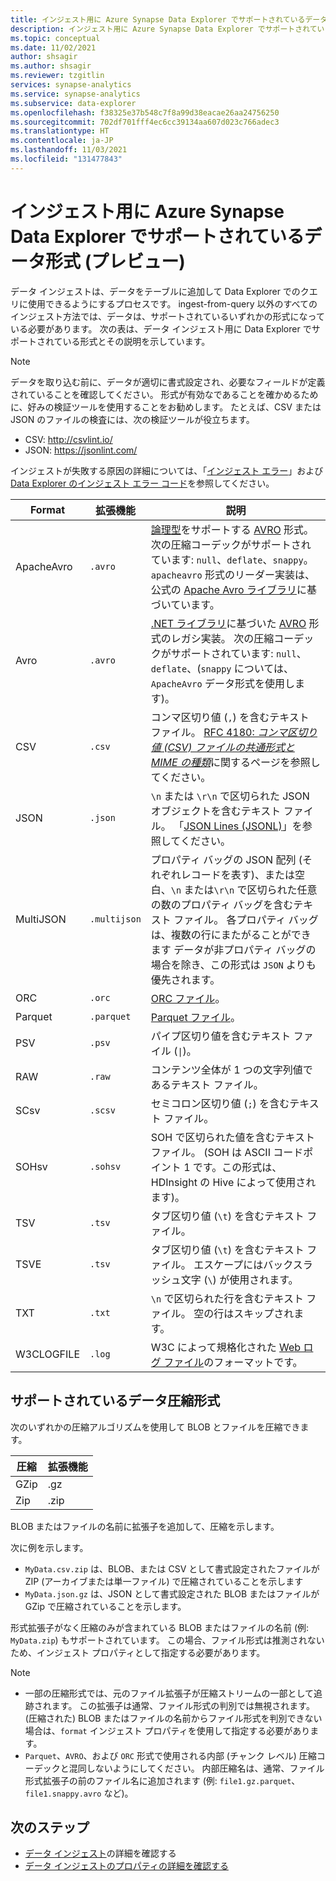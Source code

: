 ```yaml
---
title: インジェスト用に Azure Synapse Data Explorer でサポートされているデータ形式
description: インジェスト用に Azure Synapse Data Explorer でサポートされているさまざまなデータおよび圧縮の形式について説明します。
ms.topic: conceptual
ms.date: 11/02/2021
author: shsagir
ms.author: shsagir
ms.reviewer: tzgitlin
services: synapse-analytics
ms.service: synapse-analytics
ms.subservice: data-explorer
ms.openlocfilehash: f38325e37b548c7f8a99d38eacae26aa24756250
ms.sourcegitcommit: 702df701fff4ec6cc39134aa607d023c766adec3
ms.translationtype: HT
ms.contentlocale: ja-JP
ms.lasthandoff: 11/03/2021
ms.locfileid: "131477843"
---
```

# <a name="data-formats-supported-by-azure-synapse-data-explorer-for-ingestion-preview"></a>インジェスト用に Azure Synapse Data Explorer でサポートされているデータ形式 (プレビュー)

データ インジェストは、データをテーブルに追加して Data Explorer でのクエリに使用できるようにするプロセスです。 ingest-from-query 以外のすべてのインジェスト方法では、データは、サポートされているいずれかの形式になっている必要があります。 次の表は、データ インジェスト用に Data Explorer でサポートされている形式とその説明を示しています。

> [!NOTE]
> データを取り込む前に、データが適切に書式設定され、必要なフィールドが定義されていることを確認してください。 形式が有効なであることを確かめるために、好みの検証ツールを使用することをお勧めします。 たとえば、CSV または JSON のファイルの検査には、次の検証ツールが役立ちます。
>
> * CSV: http://csvlint.io/
> * JSON: https://jsonlint.com/
>
> インジェストが失敗する原因の詳細については、「[インジェスト エラー](/azure/data-explorer/kusto/management/ingestionfailures?context=/azure/synapse-analytics/context/context)」および [Data Explorer のインジェスト エラー コード](/azure/data-explorer/error-codes?context=/azure/synapse-analytics/context/context)を参照してください。

|Format   |拡張機能   |説明|
|---------|------------|-----------|
|ApacheAvro|`.avro`    |[論理型](https://avro.apache.org/docs/current/spec.html#Logical+Types)をサポートする [AVRO](https://avro.apache.org/docs/current/) 形式。 次の圧縮コーデックがサポートされています: `null`、`deflate`、`snappy`。 `apacheavro` 形式のリーダー実装は、公式の [Apache Avro ライブラリ](https://github.com/apache/avro)に基づいています。|
|Avro     |`.avro`     |[.NET ライブラリ](https://www.nuget.org/packages/Microsoft.Hadoop.Avro)に基づいた [AVRO](https://avro.apache.org/docs/current/) 形式のレガシ実装。 次の圧縮コーデックがサポートされています: `null`、`deflate`、(`snappy` については、`ApacheAvro` データ形式を使用します)。|
|CSV      |`.csv`      |コンマ区切り値 (`,`) を含むテキスト ファイル。 [RFC 4180: _コンマ区切り値 (CSV) ファイルの共通形式と MIME の種類_](https://www.ietf.org/rfc/rfc4180.txt)に関するページを参照してください。|
|JSON     |`.json`     |`\n` または `\r\n` で区切られた JSON オブジェクトを含むテキスト ファイル。 「[JSON Lines (JSONL)](http://jsonlines.org/)」を参照してください。|
|MultiJSON|`.multijson`|プロパティ バッグの JSON 配列 (それぞれレコードを表す)、または空白、`\n` または`\r\n` で区切られた任意の数のプロパティ バッグを含むテキスト ファイル。 各プロパティ バッグは、複数の行にまたがることができます データが非プロパティ バッグの場合を除き、この形式は `JSON` よりも優先されます。|
|ORC      |`.orc`      |[ORC ファイル](https://en.wikipedia.org/wiki/Apache_ORC)。|
|Parquet  |`.parquet`  |[Parquet ファイル](https://en.wikipedia.org/wiki/Apache_Parquet)。 |
|PSV      |`.psv`      |パイプ区切り値を含むテキスト ファイル (<code>&#124;</code>)。|
|RAW      |`.raw`      |コンテンツ全体が 1 つの文字列値であるテキスト ファイル。|
|SCsv     |`.scsv`     |セミコロン区切り値 (`;`) を含むテキスト ファイル。|
|SOHsv    |`.sohsv`    |SOH で区切られた値を含むテキスト ファイル。 (SOH は ASCII コードポイント 1 です。この形式は、HDInsight の Hive によって使用されます)。|
|TSV      |`.tsv`      |タブ区切り値 (`\t`) を含むテキスト ファイル。|
|TSVE     |`.tsv`      |タブ区切り値 (`\t`) を含むテキスト ファイル。 エスケープにはバックスラッシュ文字 (`\`) が使用されます。|
|TXT      |`.txt`      |`\n` で区切られた行を含むテキスト ファイル。 空の行はスキップされます。|
|W3CLOGFILE |`.log`    |W3C によって規格化された [Web ログ ファイル](https://www.w3.org/TR/WD-logfile.html)のフォーマットです。 |

## <a name="supported-data-compression-formats"></a>サポートされているデータ圧縮形式

次のいずれかの圧縮アルゴリズムを使用して BLOB とファイルを圧縮できます。

|圧縮|拡張機能|
|-----------|---------|
|GZip       |.gz      |
|Zip        |.zip     |

BLOB またはファイルの名前に拡張子を追加して、圧縮を示します。

次に例を示します。

* `MyData.csv.zip` は、BLOB、または CSV として書式設定されたファイルが ZIP (アーカイブまたは単一ファイル) で圧縮されていることを示します
* `MyData.json.gz` は、JSON として書式設定された BLOB またはファイルが GZip で圧縮されていることを示します。

形式拡張子がなく圧縮のみが含まれている BLOB またはファイルの名前 (例: `MyData.zip`) もサポートされています。 この場合、ファイル形式は推測されないため、インジェスト プロパティとして指定する必要があります。

> [!NOTE]
> * 一部の圧縮形式では、元のファイル拡張子が圧縮ストリームの一部として追跡されます。 この拡張子は通常、ファイル形式の判別では無視されます。 (圧縮された) BLOB またはファイルの名前からファイル形式を判別できない場合は、`format` インジェスト プロパティを使用して指定する必要があります。
> * `Parquet`、`AVRO`、および `ORC` 形式で使用される内部 (チャンク レベル) 圧縮コーデックと混同しないようにしてください。 内部圧縮名は、通常、ファイル形式拡張子の前のファイル名に追加されます (例: `file1.gz.parquet`、`file1.snappy.avro` など)。

## <a name="next-steps"></a>次のステップ

- [データ インジェスト](data-explorer-ingest-data-overview.md)の詳細を確認する
- [データ インジェストのプロパティの詳細を確認する](data-explorer-ingest-data-properties.md)
